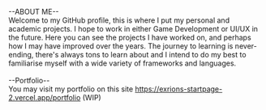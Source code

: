 --ABOUT ME-- <br>
Welcome to my GitHub profile, this is where I put my personal and academic projects. I hope to work in either Game Development or UI/UX in the future. Here you can see the projects I have worked on, and perhaps how I may have improved over the years. The journey to learning is never-ending, there's always tons to learn about and I intend to do my best to familiarise myself with a wide variety of frameworks and languages. <br>
<br>
--Portfolio-- <br>
You may visit my portfolio on this site https://exrions-startpage-2.vercel.app/portfolio (WIP)

